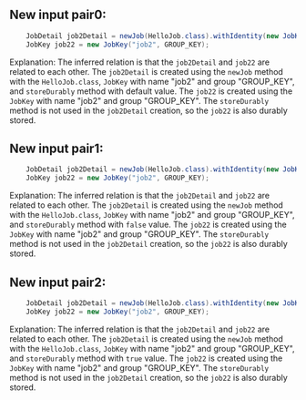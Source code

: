 ## New input pair0:
```java
    JobDetail job2Detail = newJob(HelloJob.class).withIdentity(new JobKey("job2", GROUP_KEY)).storeDurably().build();
    JobKey job22 = new JobKey("job2", GROUP_KEY);
```
Explanation: The inferred relation is that the `job2Detail` and `job22` are related to each other. The `job2Detail` is created using the `newJob` method with the `HelloJob.class`, `JobKey` with name "job2" and group "GROUP_KEY", and `storeDurably` method with default value. The `job22` is created using the `JobKey` with name "job2" and group "GROUP_KEY". The `storeDurably` method is not used in the `job2Detail` creation, so the `job22` is also durably stored.

## New input pair1:
```java
    JobDetail job2Detail = newJob(HelloJob.class).withIdentity(new JobKey("job2", GROUP_KEY)).storeDurably(false).build();
    JobKey job22 = new JobKey("job2", GROUP_KEY);
```
Explanation: The inferred relation is that the `job2Detail` and `job22` are related to each other. The `job2Detail` is created using the `newJob` method with the `HelloJob.class`, `JobKey` with name "job2" and group "GROUP_KEY", and `storeDurably` method with `false` value. The `job22` is created using the `JobKey` with name "job2" and group "GROUP_KEY". The `storeDurably` method is not used in the `job2Detail` creation, so the `job22` is also durably stored.

## New input pair2:
```java
    JobDetail job2Detail = newJob(HelloJob.class).withIdentity(new JobKey("job2", GROUP_KEY)).storeDurably(true).build();
    JobKey job22 = new JobKey("job2", GROUP_KEY);
```
Explanation: The inferred relation is that the `job2Detail` and `job22` are related to each other. The `job2Detail` is created using the `newJob` method with the `HelloJob.class`, `JobKey` with name "job2" and group "GROUP_KEY", and `storeDurably` method with `true` value. The `job22` is created using the `JobKey` with name "job2" and group "GROUP_KEY". The `storeDurably` method is not used in the `job2Detail` creation, so the `job22` is also durably stored.
